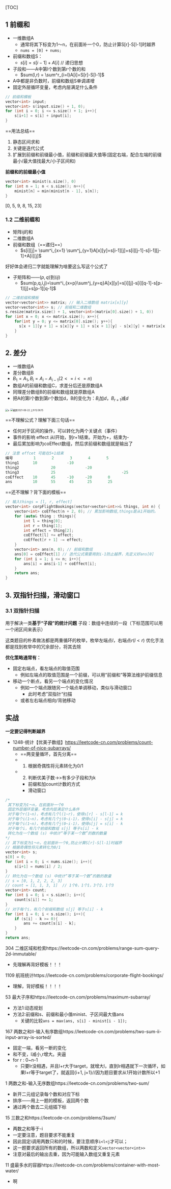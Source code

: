 [TOC]

## 1 前缀和
- 一维数组A
  - 通常将其下标变为1～n，在前面补一个0，防止计算S[r]-S[l-1]时越界
  - `nums = [0] + nums;`
- 前缀和数组S：
  - $s[i] = s[i-1] + A[i]$ // 递归思想
- 子段和——A中第l个数到第r个数的和
  - $sum(l,r) = \sum^r_{i=l}A[i]=S[r]-S[l-1]$
- A中都是非负数时，前缀和数组S单调递增
- 固定外层循环变量，考虑内层满足什么条件

```C++
// 前缀和模板
vector<int> input;
vector<int> s(input.size() + 1, 0);
for (int i = 0; i <= s.size() + 1; i++){
    s[i+1] = s[i] + input[i];
}
```
==用法总结==
1. 静态区间求和
2. 关键是迭代公式
3. 扩展到前缀和前缀最小值，前缀和前缀最大值等(固定右端，配合左端的前缀最小/最大值找最大/小子区间和)

**前缀和的前缀最小值**
```C++
vector<int> minist(s.size(), 0)
for (int n = 1; n < s.size(); n++){
    minist[n] = min(minist[n - 1], s[n]);
}
```
[0, 5, 9, 8, 15, 23]

### 1.2 二维前缀和
- 矩阵ij的和
- 二维数组A
- 前缀和数组（==递归==）
  - $s[i][j]= \sum^i_{x=1} \sum^j_{y=1}A[x][y]=s[i-1][j]+s[i][j-1]-s[i-1][j-1]+A[i][j]$

好好体会递归二字就能理解为啥要这么写这个公式了
- 子矩阵和——$(p,q)$到$(ij)$
  - $sum(p,q,i,j)=\sum^i_{x=p}\sum^j_{y=q}A[x][y]=s[i][j]-s[i][q-1]-s[p-1][j]+s[p-1][q-1]$

```C++
// 二维前缀和模板
vector<vector<int>> matrix; // 输入二维数组 matrix[x][y]
vector<vector<int>> s; // 前缀和二维数组
s.resize(matrix.size() + 1, vector<int>(matrix[0].size() + 1, 0))
for (int x = 0; x <= matrix.size(); x++){
    for(int y = 0; y <= matrix[0].size(); y++){
      s[x + 1][y + 1] = s[x][y + 1] + s[x + 1][y] - s[x][y] + matrix[x][y];
    }
}

```

## 2. 差分
- 一维数组A
- 差分数组B
- $B_1=A_1,B_i=A_i-A_{i-1}(2<=i<=n)$
- 数组A的前缀和数组C，求差分后还是原数组A
- 同理差分数组B的前缀和数组就是原数组A
- 把A的第l个数到第r个数加d，B的变化为：$B_l$加$d$，$B_{r+1}$减$d$

<img src="https://tva1.sinaimg.cn/large/008i3skNly1grqc1qj7tqj30eu08wt92.jpg" alt="a" style="zoom:50%;" />
<img src="https://tva1.sinaimg.cn/large/008i3skNly1grqc5d5pe1j30rs0a4aaj.jpg" alt="截屏2021-06-22 上午12.06.15" style="zoom:50%;" />

==不理解公式？理解下面三句话==
- 任何对于区间的操作，可以转化为两个关键点（事件）
- 事件的影响 effect 从l开始，到r+1结束。开始为+，结束为-
- 最后累加影响为coEffect数组，然后求前缀和数组就是输出了


```c++
// 注意 effcet 可能在5+1结束
编号         1       2       3       4       5      
thing1      10             -10
thing2              20             -20
thing3              25                             -25
coEffect    10      45     -10     -20       0
ans         10      55      45      25       25
```


==还不理解？背下面的模板==
```C++
// 输入things = [l, r, effect]
vector<int> corpFlightBookings(vector<vector<int>>& things, int n) {
    vector<int> coEffect(n + 2, 0); // 累加影响数组,things是从1开始的。
    for (auto& thing : things){
        int l = thing[0];
        int r = thing[1];
        int effect = thing[2];
        coEffect[l] += effect;
        coEffect[r + 1] -= effect;
    }
    vector<int> ans(n, 0); // 前缀和数组
    ans[0] = coEffect[1] // 迭代公式需要用到i-1防止越界，先定义好ans[0]
    for (int i = 1; i <= n; i++){
        ans[i] = ans[i-1] + coEffect[i];
    }
    return ans;
}
```

## 3. 双指针扫描，滑动窗口
### 3.1 双指针扫描
用于解决一类**基于“子段”的统计问题**
子段：数组中连续的一段（下标范围可以用一个闭区间来表示）

这类题目的朴素做法都是两重循环的枚举，枚举左端点$l$，右端点$r(l<r)$
优化手法都是找到枚举中的冗余部分，将其去除

**优化策略通常有：**
- 固定右端点，看左端点的取值范围
  - 例如左端点的取值范围是一个前缀，可以用“前缀和”等算法维护前缀信息
- 移动一个断点，看另一个端点的变化情况
  - 例如一个端点跟随另一个端点单调移动，类似与滑动窗口
    - 此时考虑”双指针“扫描
  - 或者左右端点相向/背驰移动






## 实战

**一定要记得判断越界**
- 1248-统计【优美子数组】https://leetcode-cn.com/problems/count-number-of-nice-subarrays/
  - ==两变量循环，首先分离==
  - 1. 根据奇偶性将元素转化为0/1
  - 2. 判断优美子数->>有多少子段和为k
    - 前缀和加count计数的方式
    - 滑动窗口
```C++
/*
 其下标变为1～n，在前面补一个0
 固定外层循环变量，考虑内层满足什么条件
 对于每个r(1~n)，考虑有几个l(1~r)，使得s[r] - s[l-1] = k
 对于每个i(1~n)，考虑有几个j(0~i-1)，使得s[i] - s[j] = k
 对于每个i(1~n)，考虑有几个j(0~i-1)，使得s[j] = s[i] - k
 对于每个i，有几个前缀和数组 s[j] 等于s[i] - k
 转化为在一个数组 (s) 中统计“等于某一个数”的数的数量
*/
// 其下标变为1～n，在前面补一个0,防止计算S[r]-S[l-1]时越界
// 根据奇偶性将元素转化为0/1
vector<int> s;
s[0] = 0;
for (int i = 0; i < nums.size(); i++){
    s[i+1] = nums[i] / 2;
}
// 转化为在一个数组 (s) 中统计“等于某一个数”的数的数量
// s = [0, 1, 2, 2, 2, 3]
// count = [1, 1, 3, 1]  // 1个0，1个1，3个2，1个3
vector<int> count;
for (int i = 0; i < s.size(); i++){
    count[s[i]] += 1;
}
// 对于每个i，有几个前缀和数组 s[j] 等于s[i] - k
for (int i = 0; i < s.size(); i++){
    if (s[i] - k >= 0){
        ans += count[s[i] - k];
    }
}
return ans;
```
304 二维区域和检索https://leetcode-cn.com/problems/range-sum-query-2d-immutable/
  - 先理解再背好模板！！！

1109 航班统计https://leetcode-cn.com/problems/corporate-flight-bookings/
  - 理解，背好模板！！！！

53 最大子序和https://leetcode-cn.com/problems/maximum-subarray/
- 方法1:动态规划
- 方法2:前缀和s、前缀和最小值minist、子区间最大值ans
  - 关键的比较`ans = max(ans, s[i] - minist[i - 1]);`

167 两数之和II-输入有序数组https://leetcode-cn.com/problems/two-sum-ii-input-array-is-sorted/
- 固定一端，看另一断的变化
- 和不变，l减小,r增大。夹逼
- for r : 0~n-1
  - 只要lr没相遇，并且l+r大于target，就增大l，直到lr相遇就下一次循环，如果l+r等于target了，就返回{i+1, j+1}//因为题目要求从1开始计数所以+1

1 两数之和-输入无序数组https://leetcode-cn.com/problems/two-sum/
- 新开二元组记录每个数和对应下标
- 排序——用上一题的模板，返回两个数
- 通过两个数去二元组插下标

15 三数之和https://leetcode-cn.com/problems/3sum/
- 两数之和等于-i
- 一定要注意，题目要求不能重复
- 因此固定i调用两数只和的时候，要注意顺序`i<l<j`才可以；
- 这一题要求返回所有的数组，所以两数和定义`vector<vector<int>>`
- 注意对最后的输出去重，因为可能输入数组又重复元素

11 盛最多水的容器https://leetcode-cn.com/problems/container-with-most-water/
- 啊

